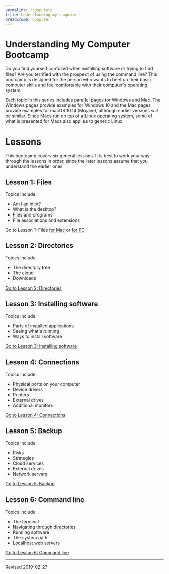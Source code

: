 ```yaml
---
permalink: /computer/
title: Understanding my computer
breadcrumb: Computer
---
```


# Understanding My Computer Bootcamp

Do you find yourself confused when installing software or trying to find files? Are you terrified with the prospect of using the command line? This bootcamp is designed for the person who wants to beef up their basic computer skills and feel comfortable with their computer's operating system.  

Each topic in this series includes parallel pages for Windows and Mac.  The Windows pages provide examples for Windows 10 and the Mac pages provide examples for macOS 10.14 (Mojave), although earlier versions will be similar.  Since Macs run on top of a Linux operating system, some of what is presented for Macs also applies to generic Linux.

# Lessons

This bootcamp covers six general lessons.  It is best to work your way through the lessons in order, since the later lessons assume that you understand the earlier ones

## Lesson 1: Files

Topics include:
- Am I an idiot?
- What is the desktop?
- Files and programs
- File associations and extensions

Go to Lesson 1: Files [for Mac](files-mac/) or [for PC](files-pc/)

## Lesson 2: Directories

Topics include:
- The directory tree
- The cloud
- Downloads

[Go to Lesson 2: Directories](directories)

## Lesson 3: Installing software

Topics include:
- Parts of installed applications
- Seeing what's running
- Ways to install software

[Go to Lesson 3: Installing software](installation)

## Lesson 4: Connections

Topics include:
- Physical ports on your computer
- Device drivers
- Printers
- External drives
- Additional monitors

[Go to Lesson 4: Connections](connections)

## Lesson 5: Backup

Topics include:
- Risks
- Strategies
- Cloud services
- External drives
- Network servers

[Go to Lesson 5: Backup](backup)

## Lesson 6: Command line

Topics include:
- The terminal
- Navigating through directories
- Running software
- The system path
- Localhost web servers

[Go to Lesson 6: Command line](command)

----
Revised 2019-02-27
